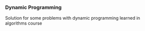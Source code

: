### Dynamic Programming
Solution for some problems with dynamic programming learned in algorithms course
